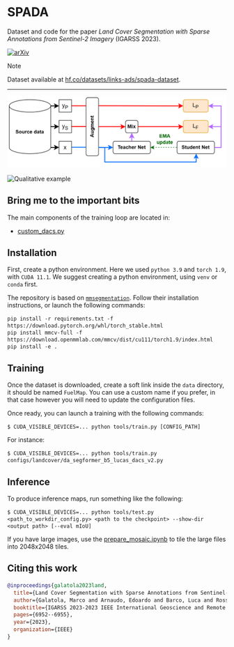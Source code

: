 # SPADA
Dataset and code for the paper *Land Cover Segmentation with Sparse Annotations from Sentinel-2 Imagery* (IGARSS 2023).

[![arXiv](https://img.shields.io/badge/arXiv-2306.16252-b31b1b.svg?style=flat-square)](https://arxiv.org/abs/2306.16252)

> [!NOTE]  
> Dataset available at [hf.co/datasets/links-ads/spada-dataset](https://huggingface.co/datasets/links-ads/spada-dataset).

---------------

![SPADA architecture](/assets/SPADA.png)

![Qualitative example](/assets/example.jpg)


## Bring me to the important bits

The main components of the training loop are located in:
- [custom_dacs.py](/mmseg/models/custom_dacs.py)

## Installation

First, create a python environment. Here we used `python 3.9` and `torch 1.9`, with `CUDA 11.1`.
We suggest creating a python environment, using `venv` or `conda` first.

The repository is based on [`mmsegmentation`](https://github.com/open-mmlab/mmsegmentation). Follow their installation instructions, or launch the following commands:

```
pip install -r requirements.txt -f https://download.pytorch.org/whl/torch_stable.html
pip install mmcv-full -f https://download.openmmlab.com/mmcv/dist/cu111/torch1.9/index.html
pip install -e .
```

## Training

Once the dataset is downloaded, create a soft link inside the `data` directory, it should be named `FuelMap`. You can use a custom name if you prefer, in that case however you will need to update the configuration files.

Once ready, you can launch a training with the following commands:

```console
$ CUDA_VISIBLE_DEVICES=... python tools/train.py [CONFIG_PATH]
```

For instance:
```console
$ CUDA_VISIBLE_DEVICES=... python tools/train.py configs/landcover/da_segformer_b5_lucas_dacs_v2.py
```

## Inference

To produce inference maps, run something like the following:

```
$ CUDA_VISIBLE_DEVICES=... python tools/test.py <path_to_workdir_config.py> <path to the checkpoint> --show-dir <output path> [--eval mIoU]
```

If you have large images, use the [prepare_mosaic.ipynb](/tools/prepare_mosaic.ipynb) to tile the large files into 2048x2048 tiles.

## Citing this work
```bibtex
@inproceedings{galatola2023land,
  title={Land Cover Segmentation with Sparse Annotations from Sentinel-2 Imagery},
  author={Galatola, Marco and Arnaudo, Edoardo and Barco, Luca and Rossi, Claudio and Dominici, Fabrizio},
  booktitle={IGARSS 2023-2023 IEEE International Geoscience and Remote Sensing Symposium},
  pages={6952--6955},
  year={2023},
  organization={IEEE}
}
```
